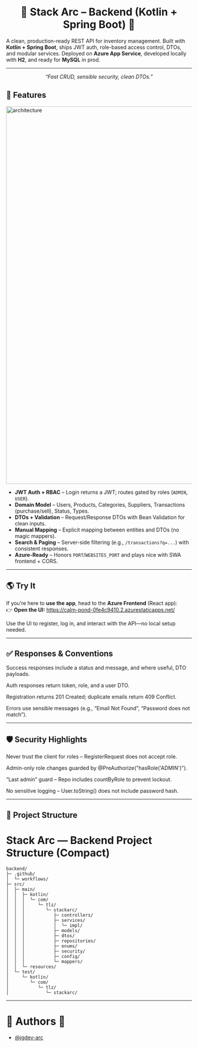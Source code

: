 # <div align="center">🧱 **Stack Arc – Backend (Kotlin + Spring Boot)** 🧱</div>

A clean, production-ready REST API for inventory management. Built with **Kotlin + Spring Boot**, ships JWT auth, role-based access control, DTOs, and modular services. Deployed on **Azure App Service**, developed locally with **H2**, and ready for **MySQL** in prod.

---

<p align="center">
  <i>“Fast CRUD, sensible security, clean DTOs.”</i>
</p>

## :camera_flash: Features

<img width="1536" height="1024" alt="architecture" src="https://github.com/user-attachments/assets/d7ef6fce-0348-4fcb-b026-5437dea00090" />


- **JWT Auth + RBAC** – Login returns a JWT; routes gated by roles (`ADMIN`, `USER`).  
- **Domain Model** – Users, Products, Categories, Suppliers, Transactions (purchase/sell), Status, Types.
- **DTOs + Validation** – Request/Response DTOs with Bean Validation for clean inputs.
- **Manual Mapping** – Explicit mapping between entities and DTOs (no magic mappers).
- **Search & Paging** – Server-side filtering (e.g., `/transactions?q=...`) with consistent responses.
- **Azure-Ready** – Honors `PORT`/`WEBSITES_PORT` and plays nice with SWA frontend + CORS.

---


## :earth_americas: Try It

If you’re here to **use the app**, head to the **Azure Frontend** (React app):  
👉 **Open the UI:** https://calm-pond-0fe4c9410.2.azurestaticapps.net/

Use the UI to register, log in, and interact with the API—no local setup needed.

---

## :white_check_mark: Responses & Conventions

Success responses include a status and message, and where useful, DTO payloads.

Auth responses return token, role, and a user DTO.

Registration returns 201 Created; duplicate emails return 409 Conflict.

Errors use sensible messages (e.g., “Email Not Found”, “Password does not match”).

---

## :shield: Security Highlights

Never trust the client for roles – RegisterRequest does not accept role.

Admin-only role changes guarded by @PreAuthorize("hasRole('ADMIN')").

“Last admin” guard – Repo includes countByRole to prevent lockout.

No sensitive logging – User.toString() does not include password hash.

---

## :triangular_ruler: Project Structure 

# **Stack Arc — Backend Project Structure (Compact)**

```text
backend/
├─ .github/
│  └─ workflows/
├─ src/
│  ├─ main/
│  │  ├─ kotlin/
│  │  │  └─ com/
│  │  │     └─ tlz/
│  │  │        └─ stackarc/
│  │  │           ├─ controllers/
│  │  │           ├─ services/
│  │  │           │  └─ impl/
│  │  │           ├─ models/
│  │  │           ├─ dtos/
│  │  │           ├─ repositories/
│  │  │           ├─ enums/
│  │  │           ├─ security/
│  │  │           ├─ config/
│  │  │           └─ mappers/
│  │  └─ resources/
│  └─ test/
│     └─ kotlin/
│        └─ com/
│           └─ tlz/
│              └─ stackarc/
```

---

# :memo: Authors :memo:
- [@jgdev-arc](https://github.com/jgdev-arc)
